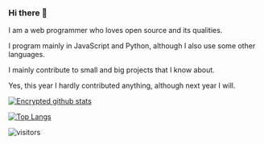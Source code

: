 ### Hi there 👋


I am a web programmer who loves open source and its qualities.

I program mainly in JavaScript and Python, although I also use some other languages.

I mainly contribute to small and big projects that I know about.

Yes, this year I hardly contributed anything, although next year I will.


[![Encrypted github stats](https://github-readme-stats.vercel.app/api?username=EncryptedScreen&show_icons=true)](https://github.com/anuraghazra/github-readme-stats)

[![Top Langs](https://github-readme-stats.vercel.app/api/top-langs/?username=EncryptedScreen)](https://github.com/anuraghazra/github-readme-stats)

  ![visitors](https://visitor-badge.laobi.icu/badge?LeakOS=324650034)
